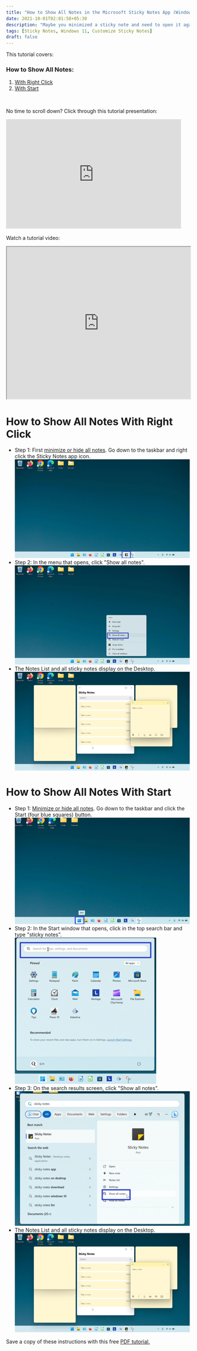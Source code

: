 ```yaml
---
title: "How to Show All Notes in the Microsoft Sticky Notes App (Windows 11)"
date: 2021-10-01T02:01:58+05:30
description: "Maybe you minimized a sticky note and need to open it again. Or maybe you clicked 'Hide all notes'. Don't fret! Just click the 'Show all notes' option. Read on to learn more."
tags: [Sticky Notes, Windows 11, Customize Sticky Notes]
draft: false
---
```

This tutorial covers:

### How to Show All Notes:
1. [With Right Click](#1)
2. [With Start](#2)

<br />
<p>No time to scroll down? Click through this tutorial presentation:</p>
<iframe src="https://docs.google.com/presentation/d/e/2PACX-1vQ5bEu_YkMs0ynKoAQ1JbrAN2V3b6_9Z7CCJnjdLnCMmMDDYriWJkM2t47MWMFSsqjJtA8Tp0uYeTGM/embed?start=false&loop=false&delayms=3000" frameborder="0" width="480" height="299" allowfullscreen="true" mozallowfullscreen="true" webkitallowfullscreen="true"></iframe>

<br />

Watch a tutorial video:
<iframe class="BLOG_video_class" allowfullscreen="" youtube-src-id="p0Wo4VfjGHw" width="100%" height="416" src="https://www.youtube.com/embed/p0Wo4VfjGHw"></iframe>

<h1 id="1">How to Show All Notes With Right Click</h1>

* Step 1: First [minimize or hide all notes](https://qhtutorials.github.io/posts/how-to-minimize-sticky-notes/). Go down to the taskbar and right click the Sticky Notes app icon. <div class="stepimage">![A screenshot of the cursor right clicking the Sticky Notes app icon on the taskbar.](blogrightclickshowall.png "Right click the app icon")</div>
* Step 2: In the menu that opens, click "Show all notes". <div class="stepimage">![A screenshot of the cursor clicking the "Show all notes" option in the menu.](blogrightclickshowallnotesmenu.png "Click 'Show all notes' ")</div>
* The Notes List and all sticky notes display on the Desktop. <div class="stepimage">![A screenshot of the open Notes List and sticky note windows.](blogshowallnotes.png "The Notes List and sticky notes appear")</div>

<h1 id="2">How to Show All Notes With Start</h1>

* Step 1: [Minimize or hide all notes](https://qhtutorials.github.io/posts/how-to-minimize-sticky-notes/). Go down to the taskbar and click the Start (four blue squares) button. <div class="stepimage">![A screenshot of the cursor clicking the Start button on the taskbar.](blogstartbuttonedit.png "Click 'Start' ")</div>
* Step 2: In the Start window that opens, click in the top search bar and type "sticky notes". <div class="stepimage">![A screenshot of the cursor clicking in the search bar at the top of the Start window.](blogsearchbaredit.png "Search for 'sticky notes' ")</div>
*  Step 3: On the search results screen, click "Show all notes". <div class="stepimage">![A screenshot of the cursor clicking the "Show all notes" option in the search results.](blogsearchshowallnotes.png "Click 'Show all notes' ")</div>
* The Notes List and all sticky notes display on the Desktop. <div class="stepimage">![A screenshot of the open Notes List and sticky note windows.](blogshowallnotes.png "The Notes List and sticky notes appear")</div>

Save a copy of these instructions with this free [PDF tutorial.](https://drive.google.com/file/d/1d00eJgCUX2nIF9kYVqaPeyvV6aZJsOc9/view?usp=sharing)

<br />

